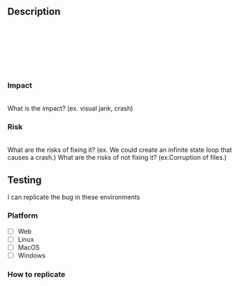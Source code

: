 ## Description
<br />
<br />
<br />
<br />
<br />
<br />

### Impact
<br />
What is the impact? (ex. visual jank, crash)
<br />


### Risk
<br />
What are the risks of fixing it? (ex. We could create an infinite state loop that causes a crash.)
What are the risks of not fixing it? (ex.Corruption of files.)
<br />

## Testing
I can replicate the bug in these environments

### Platform
- [ ] Web
- [ ] Linux
- [ ] MacOS
- [ ] Windows

### How to replicate
<br />
<br />
<br />
<br />







